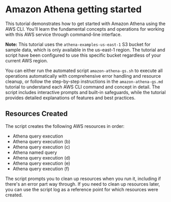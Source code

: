 # Amazon Athena getting started

This tutorial demonstrates how to get started with Amazon Athena using the AWS CLI. You'll learn the fundamental concepts and operations for working with this AWS service through command-line interface.

**Note:** This tutorial uses the `athena-examples-us-east-1` S3 bucket for sample data, which is only available in the us-east-1 region. The tutorial and script have been configured to use this specific bucket regardless of your current AWS region.

You can either run the automated script `amazon-athena-gs.sh` to execute all operations automatically with comprehensive error handling and resource cleanup, or follow the step-by-step instructions in the `amazon-athena-gs.md` tutorial to understand each AWS CLI command and concept in detail. The script includes interactive prompts and built-in safeguards, while the tutorial provides detailed explanations of features and best practices.

## Resources Created

The script creates the following AWS resources in order:

- Athena query execution
- Athena query execution (b)
- Athena query execution (c)
- Athena named query
- Athena query execution (d)
- Athena query execution (e)
- Athena query execution (f)

The script prompts you to clean up resources when you run it, including if there's an error part way through. If you need to clean up resources later, you can use the script log as a reference point for which resources were created.